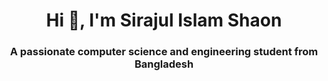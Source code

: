<h1 align="center">Hi 👋, I'm Sirajul Islam Shaon</h1>
<h3 align="center">A passionate computer science and engineering student from Bangladesh</h3>
</p>

